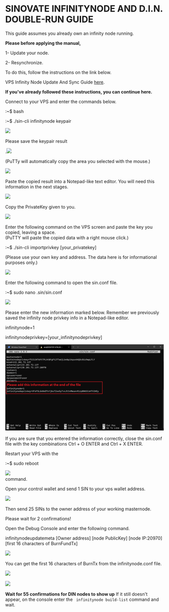 # SINOVATE INFINITYNODE AND D.I.N. DOUBLE-RUN GUIDE


This guide assumes you already own an infinity node running.

**Please before applying the manual,**

1- Update your node.

2- Resynchronize.

To do this, follow the instructions on the link below.

VPS Infinity Node Update And Sync Guide [here](https://docs.sinovate.io/#/wallet_upgrade?id=vps-infinity-node-update-and-sync-guide).

**If you've already followed these instructions, you can continue here.**

Connect to your VPS and enter the commands below.

:~$ bash

:~$ ./sin-cli infinitynode keypair

![](https://lh6.googleusercontent.com/-gsD8Y15gVfUwOPG8uTFkHz_RGiHf_o9gPF2tesAz2Ivq4bzTRTAJkCq9eV9uZLU1s8Y0DIA4zBJWkaKnqTab7729A7C7Flbe8flBKeNr7Hpg-al3U1qC5GP6UBGJYlTZfFTJnFH)

  

Please save the keypair result

.![](https://lh3.googleusercontent.com/4q2rYkqFKR9fq3neYoRY8C-zNh8sSTZHhGvQVhBY5jzepVy5xe1Dxmi7JvCNkTsKA-gnt0MzP7t_Jo718SO5qpR6bS8v-j8WbK8bb1BHZM4EuABz5THM3Z1rTQndVM1sNP4JQLcx)  
  

(PuTTy will automatically copy the area you selected with the mouse.)

  

![](https://lh6.googleusercontent.com/rNtw9CDllqMZeIDB2KZ57qp3b4Cl-Dgs6E9pdPS9X0YcmH2q7Ig8agkQ0yCkJeJhsAEfGsvRv7C1YiRECQ0d_JAabGfCA1wjI06TmSYttTLBBAJpElO_hP9eK__RvN_P5drSbKOP)

  

Paste the copied result into a Notepad-like text editor. You will need this information in the next stages.

  

![](https://lh6.googleusercontent.com/tJOjqPFb_4ANA1FSc6R_3rLx9I0z_BCmVvYiXo-QM99SB8M3SlfCWs-WlDxo8N3mvnIaUG_K1ETbUQHKvm-3WDqYykOUy3JM2pF2zSRkF1-Vty0P6UXlpC_6jS6WJjINDbHDojp8)

  
  
  

Copy the PrivateKey given to you.

  

![](https://lh5.googleusercontent.com/czFyJUIIYUPdyTtTKqRpdzp4pFMhR-qrgNiKZPpwCOJKWMq8fW88MWZhKDamV-LyNyaQ38rfWPFIuSxMGmpLkmwg1dzSllrP_Wwr_Y9OEssIvrTEUXy5VoLAcK8bk20njCFtMGfx)

  

Enter the following command on the VPS screen and paste the key you copied, leaving a space.  
(PuTTY will paste the copied data with a right mouse click.)

  

:~$ ./sin-cli importprivkey [your_privatekey]  
  

(Please use your own key and address. The data here is for informational purposes only.)

  

![](https://lh6.googleusercontent.com/Xa0G-lpvC6YT6SZJmwh0-nQ8pwsfhbkWYJmHC2B29tKCyfvjz3O8mXDynbAVKaUoLY_qaGZ5NfrukCaLQtgIcZ9JKFhOOYoTMyWysKcRWJVZGnOdC85dpnmZg2eO_GIJzhK5jIO4)  
  
  

  
  
  

Enter the following command to open the sin.conf file.  
  

:~$ sudo nano .sin/sin.conf  
  
![](https://lh5.googleusercontent.com/d8TYEJHa9GFtMErfsGNYd9IR72O_k2QZ5CDQ6rof25FF8ARn0QA3xEJiM6ftohxJS5_hWsRppys5fUtp0a_YjbOCeG0EX5Zw1f2DRxrsdygHGlSxDbcc8JhxktX1RSaHTafLbBa_)

  

Please enter the new information marked below. Remember we previously saved the infinity node privkey info in a Notepad-like editor.

  

infinitynode=1

infinitynodeprivkey=[your_infinitynodeprivkey]  
  

![](assets/img/misc/double-run-01.png)

  

If you are sure that you entered the information correctly, close the sin.conf file with the key combinations Ctrl + O ENTER and Ctrl + X ENTER.

  

Restart your VPS with the

  

:~$ sudo reboot

![](https://lh3.googleusercontent.com/3TMlZcHvvjjQ-a6CNoo1iTWMn3MAHQotuEM4OR6qBKTY43kAEv6B4uQpfHlXqL7-APumtUhvf_DSQLyvGXIX70z2AexSDKsk2ckDWKGzFqtzud8Q4z0cMmVLx1d9Kh34T7BJO9PZ)  
command.

  

Open your control wallet and send 1 SIN to your vps wallet address.

  
  

![](https://lh5.googleusercontent.com/FrEhr6n9CYZYscYesy274x6eyDPHLlrXgvH_kN2Gmy6khXlwPaoow6uVJXRxHSTgTSEFSxcwtlqT99aUeki7lhqi6sCXu3tOGjN0zjNp0w92NuHhImAPxN1FtqmTdhNGwS3OjYnS)

  
  

Then send 25 SINs to the owner address of your working masternode.

  

Please wait for 2 confirmations!

  

Open the Debug Console and enter the following command.

  
  

infinitynodeupdatemeta [Owner address] [node PublicKey] [node IP:20970] [first 16 characters of BurnFundTx]

  

![](https://lh5.googleusercontent.com/HyypFZAMPEXMTKSBxAm6YFAurPAv0a4INr7k5PjC3Aep69V3S0CyH_nVQRKCUSdRNYCjG0VJKq9FW1doTO6hj28zAjXDCkIo1ItsvrbhvQGFOU6UI_dKPT606nkpayZ1SePkeT7s)

  
  
  
  
  
  
  

You can get the first 16 characters of BurnTx from the infinitynode.conf file.

  

![](https://lh4.googleusercontent.com/bquq-c_aAd2NV1B0mmfbFil8VLnx1_0_sKGchuelIYRTwu7TwfMgzK_9VV7Xv-YXIE2NWAvyl_nZ2aslqITAQ6_4QMwbtm8imy2czG4HDss-a05tGanpA8XnZHsq3mO6_SyFHrsi)

  
  

![](https://lh3.googleusercontent.com/UZOy_3Bde6AiW0MeiOul5WMb7DU0-myeJOCj-H4hARaatn7rLlpjTubOMllcbR2FT7sWXLkIPPSnQ4dEj93uMqaHDhLR3sIr0CtnN3Lv1vLh7x0B0HdPBB8-NKSKXBopqbA4GtXo)

**Wait for 55 confirmations for DIN nodes to show up**
If it still doesn't appear, on the console enter the `` infinitynode build-list`` command and wait.
